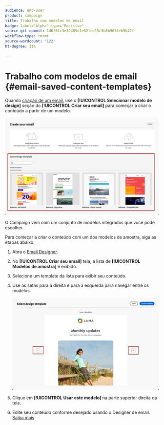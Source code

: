 ```yaml
---
audience: end-user
product: campaign
title: Trabalho com modelos de email
badge: label="Alpha" type="Positive"
source-git-commit: 1d6f61c3e39459d1e82fee15c5b6b903feb5b42f
workflow-type: tm+mt
source-wordcount: '122'
ht-degree: 11%

---
```


# Trabalho com modelos de email {#email-saved-content-templates}

Quando [criação de um email](../email/create-email.md), use o **[!UICONTROL Selecionar modelo de design]** seção do **[!UICONTROL Criar seu email]** para começar a criar o conteúdo a partir de um modelo.

![](assets/email_designer-sample-templates.png)

O Campaign vem com um conjunto de modelos integrados que você pode escolher.

Para começar a criar o conteúdo com um dos modelos de amostra, siga as etapas abaixo.

1. Abra o [Email Designer](create-email-content.md).

1. No **[!UICONTROL Criar seu email]** tela, a lista de **[!UICONTROL Modelos de amostra]**  é exibido.

1. Selecione um template da lista para exibir seu conteúdo.

1. Use as setas para a direita e para a esquerda para navegar entre os modelos.

   ![](assets/email_designer-sample-templates-navigate.png)

1. Clique em **[!UICONTROL Usar este modelo]** na parte superior direita da tela.

1. Edite seu conteúdo conforme desejado usando o Designer de email. [Saiba mais](create-email-content.md)
